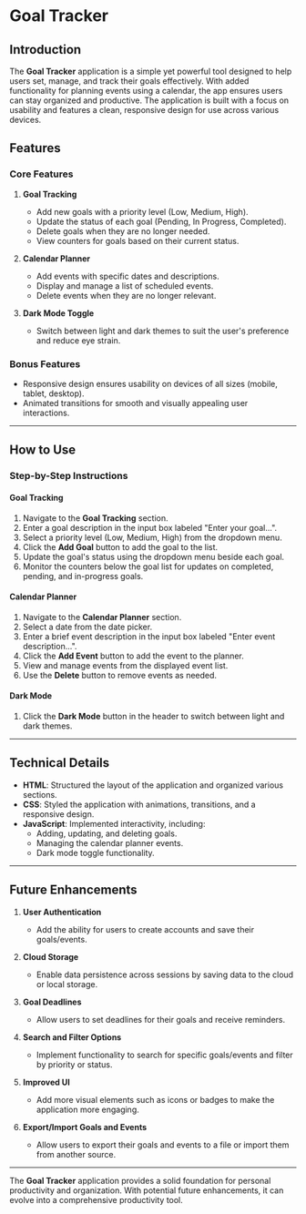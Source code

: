 

# Goal Tracker 

## Introduction
The **Goal Tracker** application is a simple yet powerful tool designed to help users set, manage, and track their goals effectively. With added functionality for planning events using a calendar, the app ensures users can stay organized and productive. The application is built with a focus on usability and features a clean, responsive design for use across various devices.


## Features

### Core Features
1. **Goal Tracking**
   - Add new goals with a priority level (Low, Medium, High).
   - Update the status of each goal (Pending, In Progress, Completed).
   - Delete goals when they are no longer needed.
   - View counters for goals based on their current status.

2. **Calendar Planner**
   - Add events with specific dates and descriptions.
   - Display and manage a list of scheduled events.
   - Delete events when they are no longer relevant.

3. **Dark Mode Toggle**
   - Switch between light and dark themes to suit the user's preference and reduce eye strain.

### Bonus Features
- Responsive design ensures usability on devices of all sizes (mobile, tablet, desktop).
- Animated transitions for smooth and visually appealing user interactions.

---

## How to Use

### Step-by-Step Instructions

#### Goal Tracking
1. Navigate to the **Goal Tracking** section.
2. Enter a goal description in the input box labeled "Enter your goal...".
3. Select a priority level (Low, Medium, High) from the dropdown menu.
4. Click the **Add Goal** button to add the goal to the list.
5. Update the goal's status using the dropdown menu beside each goal.
6. Monitor the counters below the goal list for updates on completed, pending, and in-progress goals.

#### Calendar Planner
1. Navigate to the **Calendar Planner** section.
2. Select a date from the date picker.
3. Enter a brief event description in the input box labeled "Enter event description...".
4. Click the **Add Event** button to add the event to the planner.
5. View and manage events from the displayed event list.
6. Use the **Delete** button to remove events as needed.

#### Dark Mode
1. Click the **Dark Mode** button in the header to switch between light and dark themes.

---

## Technical Details

- **HTML**: Structured the layout of the application and organized various sections.
- **CSS**: Styled the application with animations, transitions, and a responsive design.
- **JavaScript**: Implemented interactivity, including:
  - Adding, updating, and deleting goals.
  - Managing the calendar planner events.
  - Dark mode toggle functionality.

---

## Future Enhancements

1. **User Authentication**
   - Add the ability for users to create accounts and save their goals/events.

2. **Cloud Storage**
   - Enable data persistence across sessions by saving data to the cloud or local storage.

3. **Goal Deadlines**
   - Allow users to set deadlines for their goals and receive reminders.

4. **Search and Filter Options**
   - Implement functionality to search for specific goals/events and filter by priority or status.

5. **Improved UI**
   - Add more visual elements such as icons or badges to make the application more engaging.

6. **Export/Import Goals and Events**
   - Allow users to export their goals and events to a file or import them from another source.

---

The **Goal Tracker** application provides a solid foundation for personal productivity and organization. With potential future enhancements, it can evolve into a comprehensive productivity tool.

